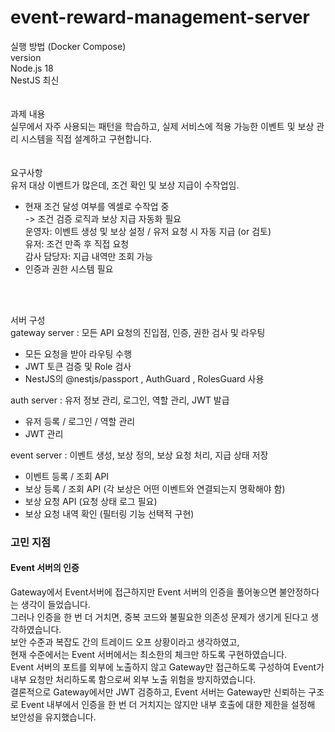 # event-reward-management-server
실행 방법 (Docker Compose)<br>
version<br>
Node.js 18<br>
NestJS 최신<br>
<br><br>
과제 내용<br>
실무에서 자주 사용되는 패턴을 학습하고, 실제 서비스에 적용 가능한 이벤트 및 보상 관리 시스템을 직접 설계하고 구현합니다.<br>
<br><br>
요구사항<br>
유저 대상 이벤트가 많은데, 조건 확인 및 보상 지급이 수작업임.<br>
* 현재 조건 달성 여부를 엑셀로 수작업 중<br>
-> 조건 검증 로직과 보상 지급 자동화 필요<br>
운영자: 이벤트 생성 및 보상 설정 / 유저 요청 시 자동 지급 (or 검토)<br>
유저: 조건 만족 후 직접 요청<br>
감사 담당자: 지급 내역만 조회 가능<br>
* 인증과 권한 시스템 필요<br>

<br><br>

서버 구성<br>
gateway server : 모든 API 요청의 진입점, 인증, 권한 검사 및 라우팅<br>
- 모든 요청을 받아 라우팅 수행<br>
- JWT 토큰 검증 및 Role 검사<br>
- NestJS의 @nestjs/passport , AuthGuard , RolesGuard 사용<br>

auth server : 유저 정보 관리, 로그인, 역할 관리, JWT 발급<br>
- 유저 등록 / 로그인 / 역할 관리<br>
- JWT 관리<br>

event server : 이벤트 생성, 보상 정의, 보상 요청 처리, 지급 상태 저장<br>
- 이벤트 등록 / 조회 API<br>
- 보상 등록 / 조회 API (각 보상은 어떤 이벤트와 연결되는지 명확해야 함)<br>
- 보상 요청 API (요청 상태 로그 필요)<br>
- 보상 요청 내역 확인 (필터링 기능 선택적 구현)<br>

### 고민 지점
#### Event 서버의 인증<br>
Gateway에서 Event서버에 접근하지만 Event 서버의 인증을 풀어놓으면 불안정하다는 생각이 들었습니다.<br>
그러나 인증을 한 번 더 거치면, 중복 코드와 불필요한 의존성 문제가 생기게 된다고 생각하였습니다.<br>
보안 수준과 복잡도 간의 트레이드 오프 상황이라고 생각하였고,<br>
현재 수준에서는 Event 서버에서는 최소한의 체크만 하도록 구현하였습니다.<br>
Event 서버의 포트를 외부에 노출하지 않고 Gateway만 접근하도록 구성하여 Event가 내부 요청만 처리하도록 함으로써 외부 노출 위험을 방지하였습니다.<br>
결론적으로 Gateway에서만 JWT 검증하고, Event 서버는 Gateway만 신뢰하는 구조로 Event 내부에서 인증을 한 번 더 거치지는 않지만 내부 호출에 대한 제한을 설정해 보안성을 유지했습니다.<br>